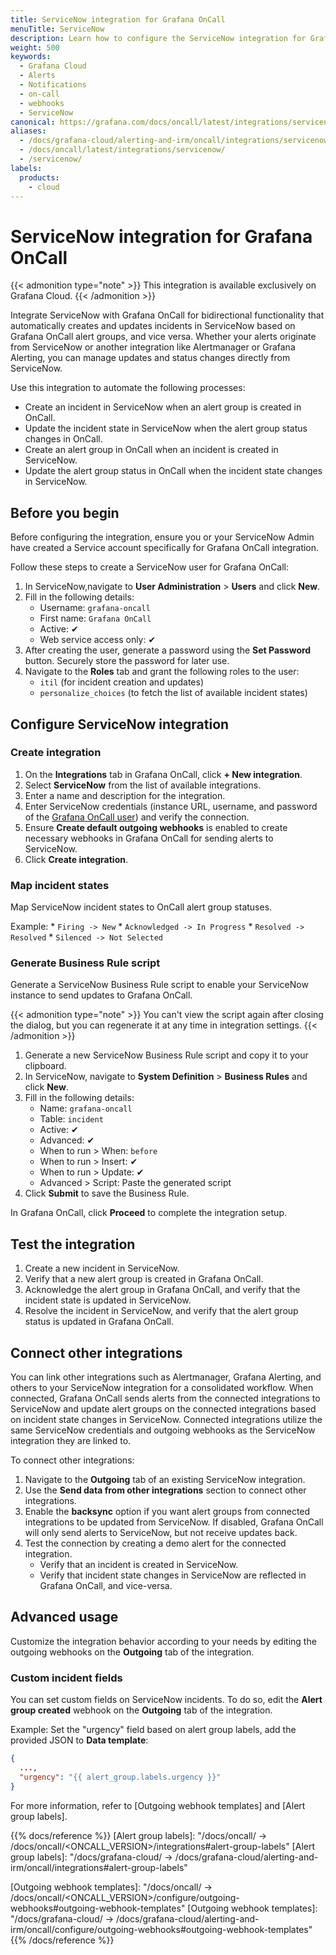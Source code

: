 ```yaml
---
title: ServiceNow integration for Grafana OnCall
menuTitle: ServiceNow
description: Learn how to configure the ServiceNow integration for Grafana OnCall
weight: 500
keywords:
  - Grafana Cloud
  - Alerts
  - Notifications
  - on-call
  - webhooks
  - ServiceNow
canonical: https://grafana.com/docs/oncall/latest/integrations/servicenow
aliases:
  - /docs/grafana-cloud/alerting-and-irm/oncall/integrations/servicenow
  - /docs/oncall/latest/integrations/servicenow/
  - /servicenow/
labels:
  products:
    - cloud
---
```


# ServiceNow integration for Grafana OnCall

{{< admonition type="note" >}}
This integration is available exclusively on Grafana Cloud.
{{< /admonition >}}

Integrate ServiceNow with Grafana OnCall for bidirectional functionality that automatically creates and updates incidents in ServiceNow based on Grafana OnCall alert
groups, and vice versa. Whether your alerts originate from ServiceNow or another integration like
Alertmanager or Grafana Alerting, you can manage updates and status changes directly from ServiceNow.

Use this integration to automate the following processes:

* Create an incident in ServiceNow when an alert group is created in OnCall.
* Update the incident state in ServiceNow when the alert group status changes in OnCall.
* Create an alert group in OnCall when an incident is created in ServiceNow.
* Update the alert group status in OnCall when the incident state changes in ServiceNow.

## Before you begin

Before configuring the integration, ensure you or your ServiceNow Admin have created a Service account specifically for Grafana OnCall integration.

Follow these steps to create a ServiceNow user for Grafana OnCall:

1. In ServiceNow,navigate to **User Administration** > **Users** and click **New**.
1. Fill in the following details:
   * Username: `grafana-oncall`
   * First name: `Grafana OnCall`
   * Active: ✔
   * Web service access only: ✔
1. After creating the user, generate a password using the **Set Password** button. Securely store the password for later use.
1. Navigate to the **Roles** tab and grant the following roles to the user:
   * `itil` (for incident creation and updates)
   * `personalize_choices` (to fetch the list of available incident states)

## Configure ServiceNow integration

### Create integration

1. On the **Integrations** tab in Grafana OnCall, click **+ New integration**.
1. Select **ServiceNow** from the list of available integrations.
1. Enter a name and description for the integration.
1. Enter ServiceNow credentials (instance URL, username, and password of the [Grafana OnCall user](#before-you-begin)) and verify the connection.
1. Ensure **Create default outgoing webhooks** is enabled to create necessary webhooks in Grafana OnCall for sending alerts to ServiceNow.
1. Click **Create integration**.

### Map incident states

Map ServiceNow incident states to OnCall alert group statuses.

Example:
     * `Firing -> New`
     * `Acknowledged -> In Progress`
     * `Resolved -> Resolved`
     * `Silenced -> Not Selected`

### Generate Business Rule script

Generate a ServiceNow Business Rule script to enable your ServiceNow instance to send updates to Grafana OnCall.

{{< admonition type="note" >}}
You can't view the script again after closing the dialog, but you can regenerate it at any time in integration settings.
{{< /admonition >}}

1. Generate a new ServiceNow Business Rule script and copy it to your clipboard.
1. In ServiceNow, navigate to **System Definition** > **Business Rules** and click **New**.
1. Fill in the following details:
   * Name: `grafana-oncall`
   * Table: `incident`
   * Active: ✔
   * Advanced: ✔
   * When to run > When: `before`
   * When to run > Insert: ✔
   * When to run > Update: ✔
   * Advanced > Script: Paste the generated script
1. Click **Submit** to save the Business Rule.

In Grafana OnCall, click **Proceed** to complete the integration setup.

## Test the integration

1. Create a new incident in ServiceNow.
2. Verify that a new alert group is created in Grafana OnCall.
3. Acknowledge the alert group in Grafana OnCall, and verify that the incident state is updated in ServiceNow.
4. Resolve the incident in ServiceNow, and verify that the alert group status is updated in Grafana OnCall.

## Connect other integrations

You can link other integrations such as Alertmanager, Grafana Alerting, and others to your ServiceNow integration for a consolidated workflow.
When connected, Grafana OnCall sends alerts from the connected integrations to ServiceNow and update alert groups on the connected integrations based on incident
state changes in ServiceNow.
Connected integrations utilize the same ServiceNow credentials and outgoing webhooks as the ServiceNow integration they are linked to.

To connect other integrations:

1. Navigate to the **Outgoing** tab of an existing ServiceNow integration.
2. Use the **Send data from other integrations** section to connect other integrations.
3. Enable the **backsync** option if you want alert groups from connected integrations to be updated from ServiceNow.
If disabled, Grafana OnCall will only send alerts to ServiceNow, but not receive updates back.
4. Test the connection by creating a demo alert for the connected integration.
   * Verify that an incident is created in ServiceNow.
   * Verify that incident state changes in ServiceNow are reflected in Grafana OnCall, and vice-versa.

## Advanced usage

Customize the integration behavior according to your needs by editing the outgoing webhooks on the **Outgoing** tab of the integration.

### Custom incident fields

You can set custom fields on ServiceNow incidents. To do so, edit the **Alert group created** webhook on
the **Outgoing** tab of the integration.

Example: Set the "urgency" field based on alert group labels, add the provided JSON to **Data template**:

 ```json
 {
   ...,
   "urgency": "{{ alert_group.labels.urgency }}"
 }
 ```

For more information, refer to [Outgoing webhook templates] and [Alert group labels].

{{% docs/reference %}}
[Alert group labels]: "/docs/oncall/ -> /docs/oncall/<ONCALL_VERSION>/integrations#alert-group-labels"
[Alert group labels]: "/docs/grafana-cloud/ -> /docs/grafana-cloud/alerting-and-irm/oncall/integrations#alert-group-labels"

[Outgoing webhook templates]: "/docs/oncall/ -> /docs/oncall/<ONCALL_VERSION>/configure/outgoing-webhooks#outgoing-webhook-templates"
[Outgoing webhook templates]: "/docs/grafana-cloud/ -> /docs/grafana-cloud/alerting-and-irm/oncall/configure/outgoing-webhooks#outgoing-webhook-templates"
{{% /docs/reference %}}
